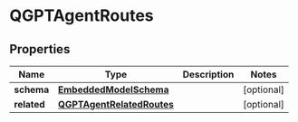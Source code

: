 
# QGPTAgentRoutes

## Properties
Name | Type | Description | Notes
------------ | ------------- | ------------- | -------------
**schema** | [**EmbeddedModelSchema**](EmbeddedModelSchema) |  |  [optional]
**related** | [**QGPTAgentRelatedRoutes**](QGPTAgentRelatedRoutes) |  |  [optional]



